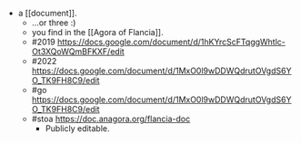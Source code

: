 - a [[document]].
  - …or three :)
  - you find in the [[Agora of Flancia]].
  - #2019 https://docs.google.com/document/d/1hKYrcScFTqggWhtlc-Ot3XQoWQmBFKXF/edit
  - #2022 https://docs.google.com/document/d/1MxO0l9wDDWQdrutOVgdS6YO_TK9FH8C9/edit 
  - #go https://docs.google.com/document/d/1MxO0l9wDDWQdrutOVgdS6YO_TK9FH8C9/edit
  - #stoa https://doc.anagora.org/flancia-doc
    - Publicly editable.
